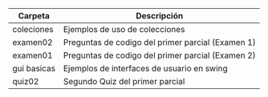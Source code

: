 
| Carpeta     | Descripción                                            |
|-------------|--------------------------------------------------------|
| coleciones  | Ejemplos de uso de colecciones                         |
| examen02    | Preguntas de codigo del primer parcial (Examen 1)      |
| examen01    | Preguntas de codigo del primer parcial (Examen 2)      |
| gui basicas | Ejemplos de interfaces de usuario en swing             |
| quiz02      | Segundo Quiz del primer parcial                        |